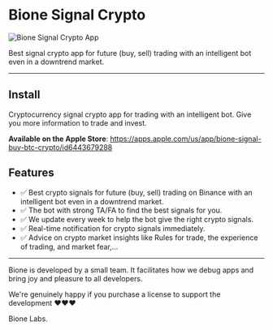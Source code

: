 # Bione Signal Crypto

![Bione Signal Crypto App](https://img1.wsimg.com/isteam/ip/5c44168a-9e4c-47aa-abeb-f00614993042/IMG_2686.PNG/:/rs=w:1280)

Best signal crypto app for future (buy, sell) trading  with an intelligent bot even in a downtrend market.

---

## Install
Cryptocurrency signal crypto app for trading with an intelligent bot. Give you more information to trade and invest.

<b>Available on the Apple Store</b>: https://apps.apple.com/us/app/bione-signal-buy-btc-crypto/id6443679288

## Features
* ✅ Best crypto signals for future (buy, sell) trading on Binance with an intelligent bot even in a downtrend market.
* ✅ The bot with strong TA/FA to find the best signals for you.
* ✅ We update every week to help the bot give the right crypto signals.
* ✅ Real-time notification for crypto signals immediately.
* ✅ Advice on crypto market insights like Rules for trade, the experience of trading, and market fear,...

---

Bione is developed by a small team. It facilitates how we debug apps and bring joy and pleasure to all developers.

We're genuinely happy if you purchase a license to support the development ❤️❤️❤️

Bione Labs.
